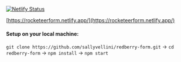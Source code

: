 [![Netlify Status](https://api.netlify.com/api/v1/badges/d60a9410-18d0-4a32-942b-c95de2c43a88/deploy-status)](https://app.netlify.com/sites/rocketeerform/deploys)

[https://rocketeerform.netlify.app/](https://rocketeerform.netlify.app/)


#### Setup on your local machine:
`git clone https://github.com/sallyvellini/redberry-form.git`
-> `cd redberry-form`
-> `npm install`
-> `npm start`


